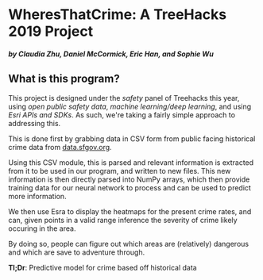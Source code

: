 # WheresThatCrime: A TreeHacks 2019 Project 

##### by Claudia Zhu, Daniel McCormick, Eric Han, and Sophie Wu

## What is this program?

This project is designed under the *safety* panel of Treehacks this year, using *open public safety data*, 
*machine learning/deep learning*, and using *Esri APIs and SDKs*. As such, we're taking a fairly simple
approach to addressing this.

This is done first by grabbing data in CSV form from public facing historical crime data from 
[data.sfgov.org](https://data.sfgov.org/api/views/q6gg-sa2p/rows.csv?accessType=DOWNLOAD).

Using this CSV module, this is parsed and relevant information is extracted from it to be used in our program,
and written to new files. This new information is then directly parsed into NumPy arrays, which then provide
training data for our neural network to process and can be used to predict more information.

We then use Esra to display the heatmaps for the present crime rates, and can, given points in a valid range 
inference the severity of crime likely occuring in the area.

By doing so, people can figure out which areas are (relatively) dangerous and which are save to adventure through.


**Tl;Dr**: Predictive model for crime based off historical data